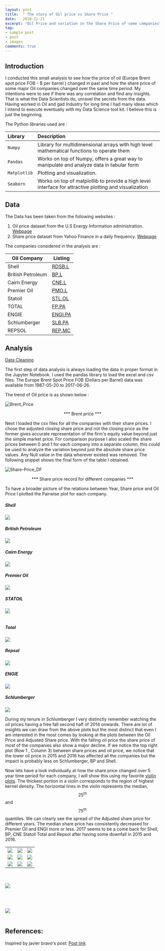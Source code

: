 ```yaml
---
layout: post
title:  " The story of Oil price vs Share Price "
date:   2018-12-21
excerpt: "Oil Price and variation in the Share Price of some companies"
tag:
- sample post
- post
- images
comments: true
---
```


## Introduction

I conducted this small analysis to see how the price of oil (Europe Brent spot price FOB -  $ per barrel ) changed in past and how the share price of some major Oil companies changed over the same time period. My intentions were to see if there was any correlation and find any insights. That is what the Data Scientists do, unravel the secrets from the data. Having worked in Oil and gad Industry for long time I had many ideas which I intend to execute eventually with my Data Science tool kit. I believe this is just the beginning.  

The Python libraries used are :

| Library  | Description   |
|:---|:---|
|`Numpy`   | Library for multidimensional arrays with high level mathematical functions to operate them  |
| `Pandas`  | Works on top of Numpy, offers a great way to manipulate and analyze data in tabular form  |
| `Matplotlib`  | Plotting and visualization.  |
| `Seaborn` |  Works on top of matplotlib to provide a high level interface for attractive plotting and visualization|

## Data

The Data has been taken from the following websites :
  1. Oil price dataset from the U.S Energy Information administration. [Webpage](https://www.eia.gov/dnav/pet/hist/RBRTED.htm)
  2. Share price dataset from Yahoo Finance in a daily frequency. [Webpage](https://uk.finance.yahoo.com/quote/RDSB.L/history?period1=946684800&period2=1499122800&interval=1d&filter=history&frequency=1d)

The companies considered in the analysis are :


| Oil Company  | Listing   |
|---|---|
|Shell | [RDSB.L](https://uk.finance.yahoo.com/quote/RDSB.L/history?p=RDSB.L&.tsrc=fin-srch-v1)|
|British Petroleum | [BP.L](https://uk.finance.yahoo.com/quote/BP.L/history?p=BP.L&.tsrc=fin-srch-v1)|
|Cairn Energy   | [CNE.L](https://uk.finance.yahoo.com/quote/CNE.L/history?p=CNE.L&.tsrc=fin-srch-v1) |
|Premier Oil| [PMO.L](https://uk.finance.yahoo.com/quote/PMO.L/history?p=PMO.L&.tsrc=fin-srch-v1) |
|Statoil | [STL.OL](https://uk.finance.yahoo.com/quote/EQNR.OL?p=EQNR.OL&.tsrc=fin-srch-v1) |
|TOTAL| [FP.PA](https://uk.finance.yahoo.com/quote/FP.PA?p=FP.PA&.tsrc=fin-srch-v1) |
|ENGIE | [ENGI.PA](https://uk.finance.yahoo.com/quote/ENGI.PA?p=ENGI.PA&.tsrc=fin-srch-v1) |
|Schlumberger| [SLB.PA](https://uk.finance.yahoo.com/quote/SLB.PA?p=SLB.PA&.tsrc=fin-srch-v1) |
|REPSOL | [REP.MC](https://uk.finance.yahoo.com/quote/REP.MC?p=REP.MC&.tsrc=fin-srch-v1) |


## Analysis

[Data Cleaning](https://en.wikipedia.org/wiki/Data_cleansing)

The first step of data analysis is always loading the data in proper format in the Jupyter Notebook. I used the pandas library to load the excel and csv files. The Europe Brent Spot Price FOB (Dollars per Barrel) data was available from 1987-05-20 to 2017-06-26.

The trend of Oil price is as shown below :

![Brent_Price](../imgs/Brent_Price.png)

<center> *** Brent price *** </center>

Next I loaded the csv files for all the companies with their share prices. I chose the adjusted closing share price and not the closing price as the former gives accurate representation of the firm's equity value beyond just the simple market price. For comparison purpose I also scaled the share prices between 0 and 1 for each company into a separate column, this could be used to analyze the variation beyond just the absolute share price values. Any Null value in the data wherever existed was removed. The following snippet shows the final form of the table I obtained.

![Share-Price_DF](../imgs/Final_DF_Share_Price.PNG)   
<center> *** Share price record for different companies *** </center>

To have a broader picture of the relations between Year, Share price and Oil Price I plotted the Pairwise plot for each company.
<br>

##### Shell
![](../imgs/RDSB.L.png)
<br>
##### British Petroleum  
![](../imgs/BP.L.png)
<br>
##### Cairn Energy
![](../imgs/CNE.L.png)
<br>
##### Premier Oil
![](../imgs/PMO.L.png)
<br>
##### STATOIL
![](../imgs/STL.OL.png)
<br><br>
##### Total
![](../imgs/FP.PA.png)
<br>
##### Repsol
![](../imgs/REP.MC.png)
<br>
##### ENGIE
![](../imgs/ENGI.PA.png)
<br>
##### Schlumberger
![](../imgs/SLB.PA.png)
<br>

During my tenure in Schlumberger I very distinctly remember watching the oil prices having a free fall second half of 2014 onwards. There are lot of insights we can draw from the above plots but the most distinct that even I am interested in the most comes by looking at the plots between the Oil Price and Adjusted Share price. With the falling oil price the share price of most of the companies also show a major decline. If we notice the top right plot (Row 1 , Column 3) between share prices and oil price, we notice that the lower oil price in 2015 and 2016 has affected all the companies but the impact is probably less on Schlumberger, BP and Shell.

Now lets have a look individually at how the share price changed over 5 year time period for each company, I will show this using my favorite [violin plots](https://blog.modeanalytics.com/violin-plot-examples/). The thickest portion in a violin corresponds to the region of highest kernel density. The horizontal lines in the violin represents the median, $$25^{th}$$ and $$75^{th}$$ quantiles. We can clearly see the spread of the Adjusted share price for different years. The median share price has consistently decreased for Premier Oil and ENGI more or less. 2017 seems to be a come back for Shell, BP, CNE Statoil Total and Repsol after having some downfall in 2015 and 2016.   

|   |   |   |
|---|---|---|
| ![](../imgs/RDSB.Lshareprice.png)  | ![](../imgs/BP.Lshareprice.png) |![](../imgs/CNE.Lshareprice.png)|
| ![](../imgs/PMO.Lshareprice.png) | ![](../imgs/STL.OLshareprice.png)  |![](../imgs/FP.PAshareprice.png)|
| ![](../imgs/REP.MCshareprice.png)  | ![](../imgs/ENGI.PAshareprice.png)  |![](../imgs/SLB.PAshareprice.png)|


<br><br>
![](../imgs/AdjustedSharePriceScaledVsOilPrice.png)
<br><br>


<br><br>
![](../imgs/AdjustedSharePriceScaledVsOilPrice_lm.png)
<br><br>



## References:

Inspired by javier bravo's post: [Post link](https://www.kaggle.com/javierbravo/a-tour-of-the-oil-industry/notebook)
